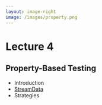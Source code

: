 ```yaml
---
layout: image-right
image: /images/property.png
---
```


# Lecture 4

## Property-Based Testing

* Introduction
* [StreamData][]
* Strategies

[StreamData]: https://github.com/whatyouhide/stream_data

<!--

Welcome to Lecture 4. Almost done ...

The last lecture (Randy Pausch anybody) ...

-->
